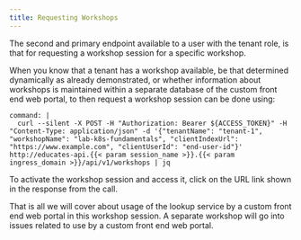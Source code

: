 ```yaml
---
title: Requesting Workshops
---
```


The second and primary endpoint available to a user with the tenant role, is
that for requesting a workshop session for a specific workshop.

When you know that a tenant has a workshop available, be that determined
dynamically as already demonstrated, or whether information about workshops is
maintained within a separate database of the custom front end web portal, to
then request a workshop session can be done using:

```terminal:execute
command: |
  curl --silent -X POST -H "Authorization: Bearer ${ACCESS_TOKEN}" -H "Content-Type: application/json" -d '{"tenantName": "tenant-1", "workshopName": "lab-k8s-fundamentals", "clientIndexUrl": "https://www.example.com", "clientUserId": "end-user-id"}' http://educates-api.{{< param session_name >}}.{{< param ingress_domain >}}/api/v1/workshops | jq
```

To activate the workshop session and access it, click on the URL link shown in
the response from the call.

That is all we will cover about usage of the lookup service by a custom front
end web portal in this workshop session. A separate workshop will go into
issues related to use by a custom front end web portal.
